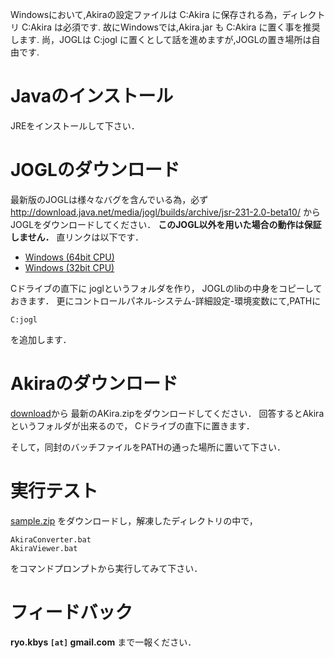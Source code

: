 Windowsにおいて,Akiraの設定ファイルは C:Akira に保存される為，ディレクトリ C:Akira は必須です.
故にWindowsでは,Akira.jar も C:Akira に置く事を推奨します.
尚，JOGLは C:jogl に置くとして話を進めますが,JOGLの置き場所は自由です.


# Javaのインストール #
JREをインストールして下さい．

# JOGLのダウンロード #
最新版のJOGLは様々なバグを含んでいる為，必ず
http://download.java.net/media/jogl/builds/archive/jsr-231-2.0-beta10/
からJOGLをダウンロードしてください．
**このJOGL以外を用いた場合の動作は保証しません．**
直リンクは以下です．
  * [Windows (64bit CPU)](http://download.java.net/media/jogl/builds/archive/jsr-231-2.0-beta10/jogl-2.0-windows-amd64.zip)
  * [Windows (32bit CPU)](http://download.java.net/media/jogl/builds/archive/jsr-231-2.0-beta10/jogl-2.0-windows-i586.zip)

Cドライブの直下に joglというフォルダを作り，
JOGLのlibの中身をコピーしておきます．
更にコントロールパネル-システム-詳細設定-環境変数にて,PATHに
```
C:jogl
```
を追加します．

# Akiraのダウンロード #
[download](http://code.google.com/p/project-akira/downloads/list)から
最新のAKira.zipをダウンロードしてください．
回答するとAkiraというフォルダが出来るので，
Cドライブの直下に置きます．

そして，同封のバッチファイルをPATHの通った場所に置いて下さい．

# 実行テスト #
[sample.zip](http://project-akira.googlecode.com/files/sample.zip)
をダウンロードし，解凍したディレクトリの中で，
```
AkiraConverter.bat
AkiraViewer.bat
```
をコマンドプロンプトから実行してみて下さい．


# フィードバック #
**ryo.kbys `[at]` gmail.com** まで一報ください．
